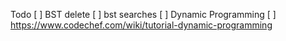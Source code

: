 Todo
[ ] BST delete
[ ] bst searches
[ ] Dynamic Programming
[ ] https://www.codechef.com/wiki/tutorial-dynamic-programming